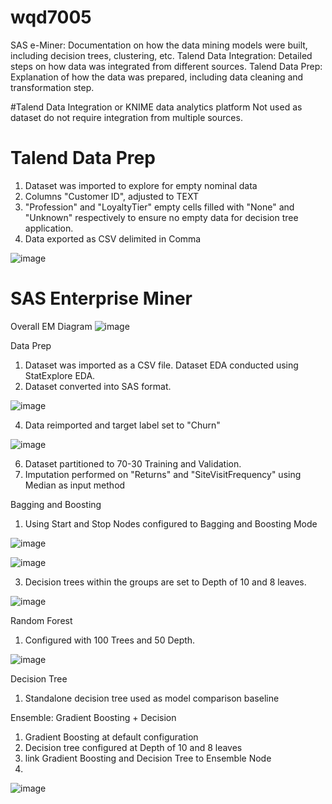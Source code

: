 # wqd7005

SAS e-Miner: Documentation on how the data mining models were built, including decision trees, clustering, etc.
Talend Data Integration: Detailed steps on how data was integrated from different sources.
Talend Data Prep: Explanation of how the data was prepared, including data cleaning and transformation step.

#Talend Data Integration or KNIME data analytics platform
Not used as dataset do not require integration from multiple sources.

# Talend Data Prep
1. Dataset was imported to explore for empty nominal data
2. Columns "Customer ID", adjusted to TEXT
3. "Profession" and "LoyaltyTier" empty cells filled with "None" and "Unknown" respectively to ensure no empty data for decision tree application.
4. Data exported as CSV delimited in Comma

![image](https://github.com/s2134622alexlimcl/wqd7005/assets/102635703/67ee5c58-6e7f-433b-9289-2f9fc55dca66)


# SAS Enterprise Miner

Overall EM Diagram
![image](https://github.com/s2134622alexlimcl/wqd7005/assets/102635703/34a62dbc-b8ef-40a4-9511-55bc06fde569)

Data Prep
1. Dataset was imported as a CSV file. Dataset EDA conducted using StatExplore EDA. 
2. Dataset converted into SAS format.
   
![image](https://github.com/s2134622alexlimcl/wqd7005/assets/102635703/b929bd19-f67b-4d06-9e33-b0a074c28f7c)

4. Data reimported and target label set to "Churn"
   
![image](https://github.com/s2134622alexlimcl/wqd7005/assets/102635703/7f31d222-a36d-4073-9c17-585709a49e60)

6. Dataset partitioned to 70-30 Training and Validation.
7. Imputation performed on "Returns" and "SiteVisitFrequency" using Median as input method

Bagging and Boosting
1. Using Start and Stop Nodes configured to Bagging and Boosting Mode

![image](https://github.com/s2134622alexlimcl/wqd7005/assets/102635703/94887131-73f3-4913-a839-b44fe8c8d161)

![image](https://github.com/s2134622alexlimcl/wqd7005/assets/102635703/4903b88c-c76b-4fb3-9738-12a1d19158ea)

3. Decision trees within the groups are set to Depth of 10 and 8 leaves.

![image](https://github.com/s2134622alexlimcl/wqd7005/assets/102635703/b1bd8128-f420-4e7e-a347-faac66b22cb1)

Random Forest
1. Configured with 100 Trees and 50 Depth.
   
![image](https://github.com/s2134622alexlimcl/wqd7005/assets/102635703/ac25b1bc-ccca-4a8f-9a6f-8896cd8053f7)

Decision Tree
1. Standalone decision tree used as model comparison baseline

Ensemble: Gradient Boosting + Decision
1. Gradient Boosting at default configuration
2. Decision tree configured at Depth of 10 and 8 leaves
3. link Gradient Boosting and Decision Tree to Ensemble Node
4. 
![image](https://github.com/s2134622alexlimcl/wqd7005/assets/102635703/9ab88b49-2864-448b-b45a-91b1078124d2)






   
